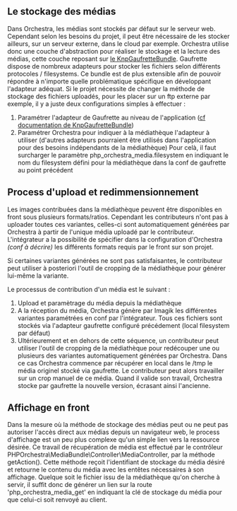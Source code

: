 ## Le stockage des médias
Dans Orchestra, les médias sont stockés par défaut sur le serveur web. Cependant selon les besoins du projet, il peut être nécessaire de les stocker ailleurs, sur un serveur externe, dans le cloud par exemple.
Orchestra utilise donc une couche d'abstraction pour réaliser le stockage et la lecture des médias, cette couche reposant sur [le KnpGaufretteBundle](https://github.com/KnpLabs/KnpGaufretteBundle).
Gaufrette dispose de nombreux adapteurs pour stocker les fichiers selon différents protocoles / filesystems. Ce bundle est de plus extensible afin de pouvoir répondre à n'importe quelle problématique spécifique en développant l'adapteur adéquat.
Si le projet nécessite de changer la méthode de stockage des fichiers uploadés, pour les placer sur un ftp externe par exemple, il y a juste deux configurations simples à effectuer :

1. Paramétrer l'adapteur de Gaufrette au niveau de l'application ([cf documentation de KnpGaufretteBundle](https://github.com/KnpLabs/KnpGaufretteBundle#configuration))
2. Paramétrer Orchestra pour indiquer à la médiathèque l'adapteur à utiliser (d'autres adapteurs pourraient être utilisés dans l'application pour des besoins indépendants de la médiathèque)
Pour celà, il faut surcharger le paramètre php_orchestra_media.filesystem en indiquant le nom du filesystem défini pour la médiathèque dans la conf de gaufrette au point précédent

## Process d'upload et redimmensionnement
Les images contribuées dans la médiathèque peuvent être disponibles en front sous plusieurs formats/ratios. Cependant les contributeurs n'ont pas à uploader toutes ces variantes, celles-ci sont automatiquement générées par Orchestra à partir de l'unique média uploadé par le contributeur.
L'intégrateur a la possibilité de spécifier dans la configuration d'Orchestra *(conf à décrire)* les différents formats requis par le front sur son projet.

Si certaines variantes générées ne sont pas satisfaisantes, le contributeur peut utiliser à posteriori l'outil de cropping de la médiathèque pour générer lui-même la variante.

Le processus de contribution d'un média est le suivant :

1. Upload et paramètrage du média depuis la médiathèque
2. A la réception du média, Orchestra génère par Imagik les différentes variantes paramétrées en conf par l'intégrateur. Tous ces fichiers sont stockés via l'adapteur gaufrette configuré précédement (local filesystem par défaut)
3. Ultérieurement et en dehors de cette séquence, un contributeur peut utiliser l'outil de cropping de la médiathèque pour redécouper une ou plusieurs des variantes automatiquement générées par Orchestra.
Dans ce cas Orchestra commence par récupérer en local dans le /tmp le média originel stocké via gaufrette. Le contributeur peut alors travailler sur un crop manuel de ce média. Quand il valide son travail, Orchestra stocke par gaufrette la nouvelle version, écrasant ainsi l'ancienne.

## Affichage en front
Dans la mesure où la méthode de stockage des médias peut ou ne peut pas autoriser l'accès direct aux médias depuis un navigateur web, le process d'affichage est un peu plus complexe qu'un simple lien vers la ressource désirée.
Ce travail de récupération de média est effectué par le contrôleur PHPOrchestra\MediaBundle\Controller\MediaController, par la méthode getAction(). Cette méthode reçoit l'identifiant de stockage du média désiré et retourne le contenu du média avec les entêtes nécessaires à son affichage.
Quelque soit le fichier issu de la médiathèque qu'on cherche à servir, il suffit donc de générer un lien sur la route 'php_orchestra_media_get' en indiquant la clé de stockage du média pour que celui-ci soit renvoyé au client.

